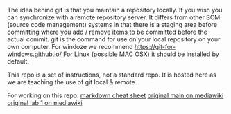 The idea behind git is that you maintain a repository locally. If you wish you can synchronize with a remote repository server. It differs from other SCM (source code management) systems in that there is a staging area before committing where you add / remove items to be committed before the actual commit.
git is the command for use on your local repository on your own computer. For windoze we recommend https://git-for-windows.github.io/  For Linux (possible MAC OSX)  it should be installed by default.

This repo is a set of instructions, not a standard repo.  It is hosted here as we are teaching the use of git local & remote.

For working on this repo:
[markdown cheat sheet](https://github.com/adam-p/markdown-here/wiki/Markdown-Cheatsheet)
[original main on mediawiki](http://wiki.pcampbell.profweb.ca/index.php/Using_git)
[original lab 1 on mediawiki](http://wiki.pcampbell.profweb.ca/index.php/Introductory_Git_Lab)